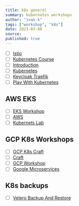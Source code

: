 ```yaml
---
title: k8s general
summary: kubernetes workshops
author: "ivan k"
tags: ["workshop", "k8s"]
date: 2021-03-08
source:
published: true
---
```


- [ ] [Istio](https://github.com/ik-kubernetes/istio-workshop)
- [ ] [Kubernetes Course](https://github.com/wardviaene/kubernetes-course)
- [ ] [Introduction](https://kumorilabs.com/blog/k8s-0-introduction-blog-series-kubernetes/)
- [ ] [Kubernetes](https://github.com/eon01/kubernetes-workshop)
- [ ] [Keycloak Traefik](https://github.com/ibuetler/docker-keycloak-traefik-workshop)
- [ ] [Play With Kubernetes](https://labs.play-with-k8s.com/)

## AWS EKS

- [ ] [EKS Workshop](https://eksworkshop.com/)
- [ ] [AWS](https://github.com/aws-samples/aws-workshop-for-kubernetes)
- [ ] [Kubernets Lab](https://github.com/ik-workshop/k8s-lab)

## GCP K8s Workshops

- [ ] [GCP K8s Craft](https://github.com/kelseyhightower/intro-to-kubernetes-workshop)
- [ ] [Craft](https://github.com/kelseyhightower/craft-kubernetes-workshop)
- [ ] [GCP Workshop](https://github.com/GoogleCloudPlatform/kubernetes-workshops)
- [ ] [Google Microservices](https://github.com/GoogleCloudPlatform/microservices-demo)

## K8s backups

- [ ] [Velero Backup And Restore](https://www.eksworkshop.com/intermediate/280_backup-and-restore/)
